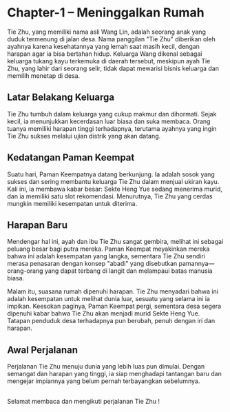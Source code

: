 # Chapter-1 – Meninggalkan Rumah

Tie Zhu, yang memiliki nama asli Wang Lin, adalah seorang anak yang duduk termenung di jalan desa. Nama panggilan "Tie Zhu" diberikan oleh ayahnya karena kesehatannya yang lemah saat masih kecil, dengan harapan agar ia bisa bertahan hidup. Keluarga Wang dikenal sebagai keluarga tukang kayu terkemuka di daerah tersebut, meskipun ayah Tie Zhu, yang lahir dari seorang selir, tidak dapat mewarisi bisnis keluarga dan memilih menetap di desa.

## Latar Belakang Keluarga

Tie Zhu tumbuh dalam keluarga yang cukup makmur dan dihormati. Sejak kecil, ia menunjukkan kecerdasan luar biasa dan suka membaca. Orang tuanya memiliki harapan tinggi terhadapnya, terutama ayahnya yang ingin Tie Zhu sukses melalui ujian distrik yang akan datang.

## Kedatangan Paman Keempat

Suatu hari, Paman Keempatnya datang berkunjung. Ia adalah sosok yang sukses dan sering membantu keluarga Tie Zhu dalam menjual ukiran kayu. Kali ini, ia membawa kabar besar: Sekte Heng Yue sedang menerima murid, dan ia memiliki satu slot rekomendasi. Menurutnya, Tie Zhu yang cerdas mungkin memiliki kesempatan untuk diterima.

## Harapan Baru

Mendengar hal ini, ayah dan ibu Tie Zhu sangat gembira, melihat ini sebagai peluang besar bagi putra mereka. Paman Keempat meyakinkan mereka bahwa ini adalah kesempatan yang langka, sementara Tie Zhu sendiri merasa penasaran dengan konsep "abadi" yang disebutkan pamannya—orang-orang yang dapat terbang di langit dan melampaui batas manusia biasa.

Malam itu, suasana rumah dipenuhi harapan. Tie Zhu menyadari bahwa ini adalah kesempatan untuk melihat dunia luar, sesuatu yang selama ini ia impikan. Keesokan paginya, Paman Keempat pergi, sementara desa segera dipenuhi kabar bahwa Tie Zhu akan menjadi murid Sekte Heng Yue. Tatapan penduduk desa terhadapnya pun berubah, penuh dengan iri dan harapan.

## Awal Perjalanan

Perjalanan Tie Zhu menuju dunia yang lebih luas pun dimulai. Dengan semangat dan harapan yang tinggi, ia siap menghadapi tantangan baru dan mengejar impiannya yang belum pernah terbayangkan sebelumnya.

##
Selamat membaca dan mengikuti perjalanan Tie Zhu !